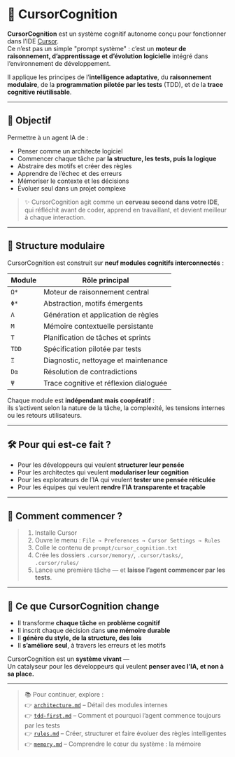 # 🧠 CursorCognition

**CursorCognition** est un système cognitif autonome conçu pour fonctionner dans l’IDE [Cursor](https://www.cursor.sh/).  
Ce n’est pas un simple "prompt système" : c’est un **moteur de raisonnement, d’apprentissage et d’évolution logicielle** intégré dans l’environnement de développement.

Il applique les principes de l’**intelligence adaptative**, du **raisonnement modulaire**, de la **programmation pilotée par les tests** (TDD), et de la **trace cognitive réutilisable**.

---

## 🎯 Objectif

Permettre à un agent IA de :

- Penser comme un architecte logiciel
- Commencer chaque tâche par **la structure, les tests, puis la logique**
- Abstraire des motifs et créer des règles
- Apprendre de l’échec et des erreurs
- Mémoriser le contexte et les décisions
- Évoluer seul dans un projet complexe

> ✨ CursorCognition agit comme un **cerveau second dans votre IDE**,  
> qui réfléchit avant de coder, apprend en travaillant, et devient meilleur à chaque interaction.

---

## 🧩 Structure modulaire

CursorCognition est construit sur **neuf modules cognitifs interconnectés** :

| Module | Rôle principal |
|--------|----------------|
| `Ω*`   | Moteur de raisonnement central |
| `Φ*`   | Abstraction, motifs émergents |
| `Λ`    | Génération et application de règles |
| `M`    | Mémoire contextuelle persistante |
| `T`    | Planification de tâches et sprints |
| `TDD`  | Spécification pilotée par tests |
| `Ξ`    | Diagnostic, nettoyage et maintenance |
| `D⍺`   | Résolution de contradictions |
| `Ψ`    | Trace cognitive et réflexion dialoguée |

Chaque module est **indépendant mais coopératif** :  
ils s’activent selon la nature de la tâche, la complexité, les tensions internes ou les retours utilisateurs.

---

## 🛠️ Pour qui est-ce fait ?

- Pour les développeurs qui veulent **structurer leur pensée**
- Pour les architectes qui veulent **modulariser leur cognition**
- Pour les explorateurs de l’IA qui veulent **tester une pensée réticulée**
- Pour les équipes qui veulent **rendre l’IA transparente et traçable**

---

## 🚦 Comment commencer ?

> 1. Installe Cursor  
> 2. Ouvre le menu : `File → Preferences → Cursor Settings → Rules`  
> 3. Colle le contenu de `prompt/cursor_cognition.txt`  
> 4. Crée les dossiers `.cursor/memory/`, `.cursor/tasks/`, `.cursor/rules/`  
> 5. Lance une première tâche — et **laisse l’agent commencer par les tests**.

---

## 🔮 Ce que CursorCognition change

- Il transforme **chaque tâche** en **problème cognitif**
- Il inscrit chaque décision dans **une mémoire durable**
- Il **génère du style, de la structure, des lois**
- Il **s’améliore seul**, à travers les erreurs et les motifs

CursorCognition est un **système vivant** —  
Un catalyseur pour les développeurs qui veulent **penser avec l’IA, et non à sa place.**

---

> 📚 Pour continuer, explore :  
> 👉 [`architecture.md`](architecture.md) – Détail des modules internes  
> 👉 [`tdd-first.md`](tdd-first.md) – Comment et pourquoi l’agent commence toujours par les tests  
> 👉 [`rules.md`](rules.md) – Créer, structurer et faire évoluer des règles intelligentes  
> 👉 [`memory.md`](memory.md) – Comprendre le cœur du système : la mémoire

